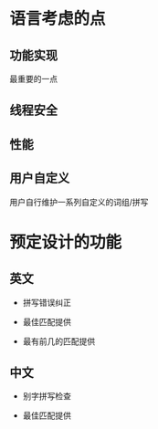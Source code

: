 # 语言考虑的点

## 功能实现

最重要的一点

## 线程安全

## 性能

## 用户自定义

用户自行维护一系列自定义的词组/拼写

# 预定设计的功能

## 英文

- 拼写错误纠正

- 最佳匹配提供

- 最有前几的匹配提供 

## 中文

- 别字拼写检查

- 最佳匹配提供
